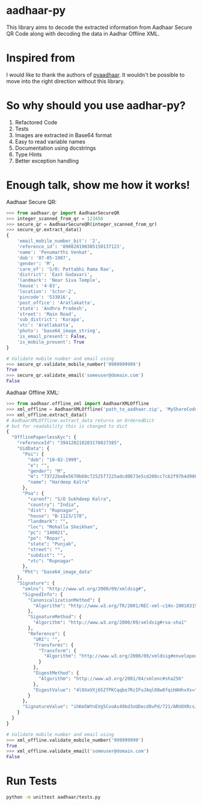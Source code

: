 # aadhaar-py
This library aims to decode the extracted information from Aadhaar Secure QR Code along with decoding the data in Aadhar Offline XML.

# Inspired from
I would like to thank the authors of [pyaadhaar](https://github.com/Tanmoy741127/pyaadhaar). It wouldn't be possible to move into the right direction without this library.

# So why should you use aadhar-py?
1. Refactored Code
2. Tests
3. Images are extracted in Base64 format
4. Easy to read variable names
5. Documentation using docstrings
6. Type Hints
7. Better exception handling

# Enough talk, show me how it works!

Aadhaar Secure QR:
```python
>>> from aadhaar.qr import AadhaarSecureQR
>>> integer_scanned_from_qr = 123456
>>> secure_qr = AadhaarSecureQR(integer_scanned_from_qr)
>>> secure_qr.extract_data()
{
    'email_mobile_number_bit': '2',
    'reference_id': '890820190305150137123',
    'name': 'Penumarthi Venkat',
    'dob': '07-05-1987',
    'gender': 'M',
    'care_of': 'S/O: Pattabhi Rama Rao',
    'district': 'East Godavari',
    'landmark': 'Near Siva Temple',
    'house': '4-83',
    'location': 'Sctor-2',
    'pincode': '533016',
    'post_office': 'Aratlakatta',
    'state': 'Andhra Pradesh',
    'street': 'Main Road',
    'sub_district': 'Karapa',
    'vtc': 'Aratlakatta',
    'photo': 'base64_image_string',
    'is_email_present': False,
    'is_mobile_present': True
}

# Validate mobile number and email using
>>> secure_qr.validate_mobile_number('9999999999')
True
>>> secure_qr.validate_email('someuser@domain.com')
False
```

Aadhaar Offline XML:

```python
>>> from aadhaar.offline_xml import AadhaarXMLOffline
>>> xml_offline = AadhaarXMLOffline('path_to_aadhaar.zip', 'MyShareCode@123')
>>> xml_offline.extract_data()
# AadhaarXMLOffline.extract_data returns an OrderedDict
# but for readability this is changed to dict
{
  "OfflinePaperlessKyc": {
    "referenceId": "394120210203170827385",
    "UidData": {
      "Poi": {
        "dob": "10-02-1999",
        "e": "",
        "gender": "M",
        "m": "73722be8e5670b60c72525f7225adcd0673e5cd208cc7cb2f97b4d9069b88d1d",
        "name": "Hardeep Kalra"
      },
      "Poa": {
        "careof": "S/O Sukhdeep Kalra",
        "country": "India",
        "dist": "Rupnagar",
        "house": "B-1123/178",
        "landmark": "",
        "loc": "Mohalla Sheikhan",
        "pc": "140021",
        "po": "Ropar",
        "state": "Punjab",
        "street": "",
        "subdist": "",
        "vtc": "Rupnagar"
      },
      "Pht": "base64_image_data"
    },
    "Signature": {
      "xmlns": "http://www.w3.org/2000/09/xmldsig#",
      "SignedInfo": {
        "CanonicalizationMethod": {
          "Algorithm": "http://www.w3.org/TR/2001/REC-xml-c14n-20010315"
        },
        "SignatureMethod": {
          "Algorithm": "http://www.w3.org/2000/09/xmldsig#rsa-sha1"
        },
        "Reference": {
          "URI": "",
          "Transforms": {
            "Transform": {
              "Algorithm": "http://www.w3.org/2000/09/xmldsig#enveloped-signature"
            }
          },
          "DigestMethod": {
            "Algorithm": "http://www.w3.org/2001/04/xmlenc#sha256"
          },
          "DigestValue": "4l0XaVXj65ZfPKCqqbo7RzIFuJAql88w8fqiHAHhxXs="
        }
      },
      "SignatureValue": "ihKm5WYnEVg5CvoAs49bd3oUDecd8vPd/721/ARUOXRcsJE2nzM40aw/6pHkoaEnK+/fXwVQSWnX\\nY3vdzaJcuJepndG8bJITOQ1s8nybZKfQUSLE/w5qz47JdhlYyKvC6K3Vxn+y19BF4W7z9lH9hX/J\\n2kd9ORoLSG232bctVKICtUJLmoRKwgjL0HmKXdSAP5faCOA+BsMOD5ieIvWwnM+CAhOr9NXJNML6\\nvXnGMNzlYSbgDs1FPblWclAur+ty2I99Of6G3ewE5OSJggUYpv/zoYY/Mq1/toZOea85QYokOJOY\\nlYJ8vgnrBC6qG1WtU10Q1zhrpcHrQhdWi5vNiQ=="
    }
  }
}

# Validate mobile number and email using
>>> xml_offline.validate_mobile_number('999999999')
True
>>> xml_offline.validate_email('someuser@domain.com')
False
```

# Run Tests
```bash
python -m unittest aadhaar/tests.py
```

